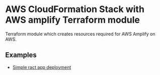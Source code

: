 # AWS CloudFormation Stack with AWS amplify Terraform module

Terraform module which creates resources required for AWS Amplify on AWS.


## Examples

- [Simple ract app deployment](https://github.com/gangakarale/terraform-aws-amplify-ui/tree/master/example/react-amplify-app)